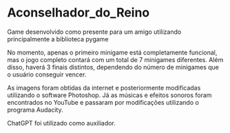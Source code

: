 # Aconselhador_do_Reino
Game desenvolvido como presente para um amigo utilizando principalmente a biblioteca pygame

No momento, apenas o primeiro minigame está completamente funcional, mas o jogo completo contará com um total de 7 minigames diferentes.
Além disso, haverá 3 finais distintos, dependendo do número de minigames que o usuário conseguir vencer.

As imagens foram obtidas da internet e posteriormente modificadas utilizando o software Photoshop.
Já as músicas e efeitos sonoros foram encontrados no YouTube e passaram por modificações utilizando o programa Audacity.

ChatGPT foi utilizado como auxiliador.
